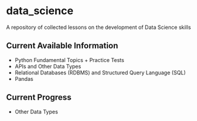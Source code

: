 # data_science
A repository of collected lessons on the development of Data Science skills

## Current Available Information
* Python Fundamental Topics + Practice Tests
* APIs and Other Data Types
* Relational Databases (RDBMS) and Structured Query Language (SQL)
* Pandas

## Current Progress
* Other Data Types